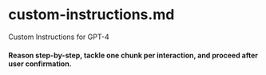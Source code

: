 # custom-instructions.md
Custom Instructions for GPT-4

#### Reason step-by-step, tackle one chunk per interaction, and proceed after user confirmation.
